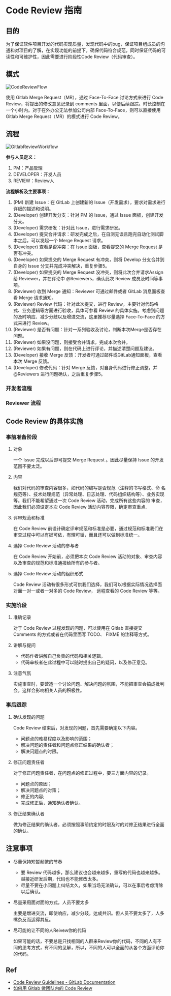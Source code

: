 # Code Review 指南


## 目的
为了保证软件项目开发的代码实现质量，发现代码中的bug，保证项目组成员的沟通和对项目的了解，在实现功能的前提下，确保代码符合规范，同时保证代码的可读性和可维护性，因此需要进行阶段性Code Review（代码审查）。

## 模式

![CodeReviewFlow](./merge-request-overview.png)

使用 Gitlab Merge Request（MR），通过 Face-To-Face 讨论方式来进行 Code Review，将提出的修改意见记录到 comments 里面，以便后续跟踪。时长控制在一个小时内。对于在外办公无法参加公司内部 Face-To-Face，则可以直接使用 Gitlab Merge Request（MR）的模式进行 Code Review。


## 流程

![GitlabReviewWorkflow](./gitlab-review-workflow.png)

**参与人员定义：**

1. PM：产品管理
2. DEVELOPER：开发人员
3. REVIEW：Review人

**流程解析及主要事项：**

1. (PM) 新建 Issue：在 GitLab 上创建新的 Issue（开发需求），要求对需求进行详细的描述和说明。
2. (Developer) 创建开发分支：针对 PM 的 Issue，通过 Issue 面板，创建开发分支。
3. (Developer) 需求研发：针对此 Issue，进行需求研发。
4. (Developer) 提交合并请求：研发完成之后，在自测无误且跑完自动化测试脚本之后，可以发起一个 Merge Request 请求。
5. (Developer) 查看是否冲突：在 Issue 面板，查看提交的 Merge Request 是否有冲突。
6. (Developer) 如果提交的 Merge Request 有冲突，则将 Develop 分支合并到自身的 Issue 分支并完成冲突解决，重复步骤5。
7. (Developer) 如果提交的 Merge Request 没冲突，则将此次合并请求Assign 给 Reviewer，并在评论中 @Reviewers，确认此次 Review 成员及时间等事项。
8. (Reviewer) 收到 Merge 通知：Reviewer 可通过邮件或者 GitLab 消息面板查看 Merge 请求通知。
9. (Reviewer) Review 代码：针对此次提交，进行 Review，主要针对代码格式、业务逻辑等方面进行验收，具体可参看 Review 的具体实施。考虑到问题的及时响应、减少分歧以及增进交流，这里推荐尽量选择 Face-To-Face 的方式来进行 Review。
10. (Reviewer) 是否有问题：针对一系列验收及讨论，判断本次Merge是否存在问题。
11. (Reviewer) 如果没问题，则接受合并请求，完成本次合并。
12. (Reviewer) 如果有问题，则在代码上进行评论，并描述清楚问题及建议。
13. (Developer) 接收 Merge 反馈：开发者可通过邮件或GitLab通知面板，查看本次 Merge 反馈。
14. (Developer) 修改代码：针对 Merge 反馈，对自身代码进行修正调整，并 @Reviewers 进行问题确认，之后重复步骤5。

### 开发者流程


### Reviewer 流程


## Code Review 的具体实施

### 事前准备阶段

1. 对象

    一个 Issue 完成以后即可提交 Merge Request 。因此尽量保持 Issue 的开发范围不要太泛。

2. 内容

    我们对代码的审查内容很多，如代码的编写是否规范（注释的书写格式、命 名  规范等）、技术处理规范（异常处理、日志处理、代码组织结构等）、业务实现等。我们不能希望通过一次 Code Review 活动，完成所有这些内容的 审查， 因此我们必须设定本次 Code Review 活动内容界限，确定审查重点.

3. 评审规范和标准

    在 Code Review 前设计确定评审规范和标准是必要，通过规范和标准我们在审查过程中可以有据可依，有理可循，而且还可以做到标准统一。

4. 选择 Code Review 活动的参与者

    在 Code Review 开始前，必须把本次 Code Review 活动的对象、审查内容以及审查的规范和标准通报给所有的参与者。

5. 选择 Code Review 活动的组织形式

    Code Review 活动有很多形式可供我们选择，我们可以根据实际情况选择面对面一对一或者一对多的 Code Review， 远程查看的 Code Review 等等。

### 实施阶段

1.  准确记录

     对于 Code Review 过程发现的问题，可以使用在 Gitlab 直接提交 Comments 的方式或者在代码里面写 TODO、 FIXME 的注释等方式。

2.  讲解与提问
    - 代码作者讲解自己负责的代码和相关逻辑，
    - 代码审核者在此过程中可以随时提出自己的疑问，以及修正意见。

3.  注意气氛

     实施审查时，要营造一个讨论问题、解决问题的氛围，不能把审查会搞成批判会，这样会影响相关人员的积极性。

### 事后跟踪

1.  确认发现的问题

     Code Review 结束后，对发现的问题，首先需要确定以下内容。 
    - 问题点的难易程度以及影响的范围；
    - 解决问题的责任者和问题点修正结果的确认者；
    - 解决问题点的时限。

2.  修正问题责任者

     对于修正问题责任者，在问题点的修正过程中，要三方面内容的记录。 
    - 问题点的原因； 
    - 解决问题点的对策； 
    - 修正的内容;
    - 完成修正后，通知确认者确认。

3.  修正结果确认者

     做为修正结果的确认者，必须按照事前约定的时限及时的对修正结果进行全面的确认。


## 注意事项

-   尽量保持短暂频繁的节奏

    - 要 Review 代码越多，那么建议也会越来越多，重写的代码也越来越多。越接近研发后期，代码也不能修改太多。
    - 尽量不要在小问题上纠结太久，如果当场无法确认，可以在事后考虑清除以后确认。

-   尽量采用面对面的方式，人员不要太多

      主要是增进交流，即使响应，减少分歧，达成共识。但人员不要太多了，人多嘴杂反而适得其反。

-   尽可能的让不同的人Reivew你的代码

      如果可能的话，不要总是只找相同的人群来Review你的代码，不同的人有不同的思考方式，有不同的见解，所以，不同的人可以全面的从各个方面评论你的代码。

## Ref

- [Code Review Guidelines - GitLab Documentation](https://docs.gitlab.com/ce/development/code_review.html)
- [如何用 Gitlab 做团队内的 Code Review](https://segmentfault.com/a/1190000006062488)


